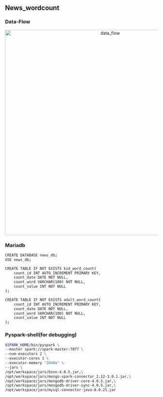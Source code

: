 ## News_wordcount

### Data-Flow
<p align="center">
    <img width="677" alt="data_flow" src="https://user-images.githubusercontent.com/77782770/162112185-4efe06f9-71d7-441e-8de4-1319d0b6a3bb.png" align="center">
</p>

### Mariadb
```bash
CREATE DATABASE news_db;
USE news_db;

CREATE TABLE IF NOT EXISTS kid_word_count(
    count_id INT AUTO_INCREMENT PRIMARY KEY,
    count_date DATE NOT NULL,
    count_word VARCHAR(100) NOT NULL,
    count_value INT NOT NULL
);

CREATE TABLE IF NOT EXISTS adult_word_count(
    count_id INT AUTO_INCREMENT PRIMARY KEY,
    count_date DATE NOT NULL,
    count_word VARCHAR(100) NOT NULL,
    count_value INT NOT NULL
);
```

### Pyspark-shell(for debugging)
```bash
$SPARK_HOME/bin/pyspark \
--master spark://spark-master:7077 \
--num-executors 2 \
--executor-cores 1 \
--executor-memory "2048m" \
--jars \
/opt/workspace/jars/bson-4.0.5.jar,\
/opt/workspace/jars/mongo-spark-connector_2.12-3.0.1.jar,\
/opt/workspace/jars/mongodb-driver-core-4.0.5.jar,\
/opt/workspace/jars/mongodb-driver-sync-4.0.5.jar,\
/opt/workspace/jars/mysql-connector-java-8.0.21.jar
```